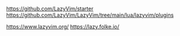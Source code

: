 https://github.com/LazyVim/starter
https://github.com/LazyVim/LazyVim/tree/main/lua/lazyvim/plugins

https://www.lazyvim.org/
https://lazy.folke.io/

